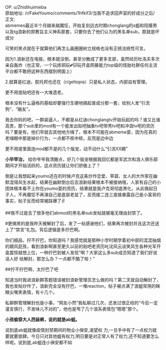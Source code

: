
OP: u/Zhidihuimieba  
原始地址: /r/FakeYoumo/comments/1hfkif3/当我不追求回声室的好成分之后/  
正文:  
abmemes最近半个月越来越魔怔，开始复刻远古时期chonglang的s蛆和阳痿男以及tg浪新的原教旨主义神系那套，只要你去了他们认为的黑名单sub，那就是坏成分

可笑的笑点就在于就算他们再怎么画圈圈树立规格也没有正统法统性可言。

因为1.浪新还在电报，根本就没倒，甚至分散成了更多支部，虽然经历杜洛夫多次亲自轰炸（也正常，一个玩炼铜玩💕🐱玩开盒网暴能力top级的怪胎社群任何主流平台都不敢把这种东西摆到明面上）

2.就算是红迪，胶托邦也还在（r/geltopia）只是私人状态，内部自有管理。

更不用提贴吧还有一大堆遗老。

根本没有什么逼格的基础却要强行生硬地搞起查成分那一套，给别人发“引流狗”、“融友”。

我去你妈的吧，一群装逼人，不都是从红迪chonglangtv开始玩起的吗？谁又比谁高贵，那个sub里的mod有一个能发出贴吧抽象tv吧带秀tv吧和冲浪tv吧的资历吗？要是有，他们早就去其他地方嗨了，根本不可能在abmeme耍，因为在真的老嗨眼中那是掉价行为，一点都不核中核，反而是边中边

更不用提里面连mod都不是的几个版宠，动不动什么“引流XX踢”

**小毕宰治，** 给你爷爷我清醒点，好几个版宠根据我回忆都是军武次和浪人俱乐部期间才开始活跃的，这点资历就让你们骄傲上了？

倒是让我想起来youmo还在的时候卢克这条炒作恋爱、草碧、女人的大作家在幽默混得风生水起，结果在幽默倒台后去浪新结果根本不被接纳哦，人家有自己的小团体根本看不上你在youmo耍的资历，结果就是我卢克哥彻底黑化，从此做起日子人，不再魔怔不再演自己是底层老鼠了，反而接二连三直接暴露自己是小富哥的事实，帖子反而经常被踩爆了✌️

##我不过是去了很多他们abmod的黑名单sub发帖就被毫无理由封禁了。

#更搞笑的是我昨天被解封了后，发了一帖感谢他们，结果再次被封并且这次还送上了“禁言”礼包。背后逻辑是多拧巴啊。

你们细品，拧不拧巴，你知道吗？我感觉就是那种小学时期学着初中部的混混抽烟的跟风屁孩，看到浪新啊甚至更久以前的贴吧老资历叱诧风云谈笑风生各种光军开盒震惊就想上位，一种拧巴到被人发现“啊？大家这么多sub成员知道了我们好说话人好 给解封，那怎么办？一点都不酷了啦！”

##拧不拧巴啊，太拧巴了吧

知道当时我进浪新群答题错误被封浪新管理员怎么做的吗？第二天就自动解封了，我也发帖炒作了，浪新完全没有拧巴，一堆reaction，帖子被点满了浪蛆常用的眯眼尖嘴笑表情，有十几个。

私聊群管理解封也是小事，“网友小然”我私聊过几次，还发过很正经的“今后一定谨言慎行，不发味儿不对的”，他也是甩了几个浪系表情包“嗯嗯”那个。

**小孩偷穿大人西装裤，说的就是ab蛆。**

说到底ab蛆就像疫情封禁期间的物业小保安,渴望权 力,一旦手中有了一点权力就要就要放肆。今日只对其他蛆有权力,明日要是对正常人有了权力,还不知道要怎么样呢。说到底,ab蛆连小保安都不如
